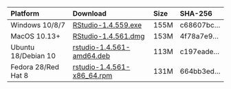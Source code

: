
| Platform            | Download                                                                                                                                                              | Size | SHA-256                                                                                                              |
| :------------------ | :-------------------------------------------------------------------------------------------------------------------------------------------------------------------- | :--- | :------------------------------------------------------------------------------------------------------------------- |
| Windows 10/8/7      | <a href="https://s3.amazonaws.com/rstudio-ide-build/desktop/windows/RStudio-1.4.559.exe"><i class="fa fa-download"></i> RStudio-1.4.559.exe</a>                       | 155M | <span class="sha256" data-sha256="c68607bc62efe6f52f99e21710acf63d3b33122b99815b0de15421f1120d7d4f">c68607bc…</span> |
| MacOS 10.13+        | <a href="https://s3.amazonaws.com/rstudio-ide-build/desktop/macos/RStudio-1.4.561.dmg"><i class="fa fa-download"></i> RStudio-1.4.561.dmg</a>                         | 153M | <span class="sha256" data-sha256="4f78a7e9b0bd3c433b4ee44ac9b5b6e2b089e39ad422e7cdfbf38e0136cabd6f">4f78a7e9…</span> |
| Ubuntu 18/Debian 10 | <a href="https://s3.amazonaws.com/rstudio-ide-build/desktop/bionic/amd64/rstudio-1.4.561-amd64.deb"><i class="fa fa-download"></i> rstudio-1.4.561-amd64.deb</a>      | 113M | <span class="sha256" data-sha256="c197eade1989324df5dd00815c90e8c803bd5fe9e76cb1019976727a23058a67">c197eade…</span> |
| Fedora 28/Red Hat 8 | <a href="https://s3.amazonaws.com/rstudio-ide-build/desktop/centos8/x86_64/rstudio-1.4.561-x86_64.rpm"><i class="fa fa-download"></i> rstudio-1.4.561-x86\_64.rpm</a> | 131M | <span class="sha256" data-sha256="664bb3ede13f90040b0cc2787688cf7496ea9aec4f79b1e8a36b45509e072caa">664bb3ed…</span> |

